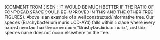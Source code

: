 (COMMENT FROM EISEN - IT WOULD BE MUCH BETTER IF THE RATIO OF FONT:DEAD SPACE COULD BE IMPROVED IN THIS AND THE OTHER TREE FIGURES). Above is an example of a well constructed/informative tree. Our species (Brachybacterium muris UCD-AY4) falls within a clade where every named member has the same name "Brachybacterium muris", and this species name does not occur elsewhere on the tree.